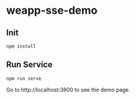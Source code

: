 # weapp-sse-demo

## Init

```shell
npm install
```

## Run Service

```shell
npm run serve
```

Go to http://localhost:3600 to see the demo page.

